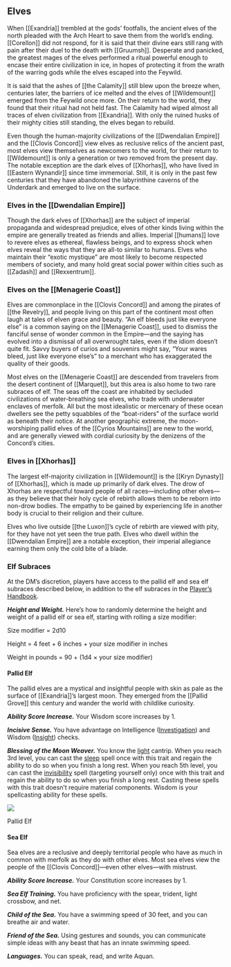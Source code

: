 ## Elves

When [[Exandria]] trembled at the gods’ footfalls, the ancient elves of the north pleaded with the Arch Heart to save them from the world’s ending. [[Corellon]] did not respond, for it is said that their divine ears still rang with pain after their duel to the death with [[Gruumsh]]. Desperate and panicked, the greatest mages of the elves performed a ritual powerful enough to encase their entire civilization in ice, in hopes of protecting it from the wrath of the warring gods while the elves escaped into the Feywild.

It is said that the ashes of [[the Calamity]] still blew upon the breeze when, centuries later, the barriers of ice melted and the elves of [[Wildemount]] emerged from the Feywild once more. On their return to the world, they found that their ritual had not held fast. The Calamity had wiped almost all traces of elven civilization from [[Exandria]]. With only the ruined husks of their mighty cities still standing, the elves began to rebuild.

Even though the human-majority civilizations of the [[Dwendalian Empire]] and the [[Clovis Concord]] view elves as reclusive relics of the ancient past, most elves view themselves as newcomers to the world, for their return to [[Wildemount]] is only a generation or two removed from the present day. The notable exception are the dark elves of [[Xhorhas]], who have lived in [[Eastern Wynandir]] since time immemorial. Still, it is only in the past few centuries that they have abandoned the labyrinthine caverns of the Underdark and emerged to live on the surface.

### Elves in the [[Dwendalian Empire]]

Though the dark elves of [[Xhorhas]] are the subject of imperial propaganda and widespread prejudice, elves of other kinds living within the empire are generally treated as friends and allies. Imperial [[humans]] love to revere elves as ethereal, flawless beings, and to express shock when elves reveal the ways that they are all-to similar to humans. Elves who maintain their “exotic mystique” are most likely to become respected members of society, and many hold great social power within cities such as [[Zadash]] and [[Rexxentrum]].

### Elves on the [[Menagerie Coast]]

Elves are commonplace in the [[Clovis Concord]] and among the pirates of [[the Revelry]], and people living on this part of the continent most often laugh at tales of elven grace and beauty. “An elf bleeds just like everyone else” is a common saying on the [[Menagerie Coast]], used to dismiss the fanciful sense of wonder common in the Empire—and the saying has evolved into a dismissal of all overwrought tales, even if the idiom doesn’t quite fit. Savvy buyers of curios and souvenirs might say, “Your wares bleed, just like everyone else’s” to a merchant who has exaggerated the quality of their goods.

Most elves on the [[Menagerie Coast]] are descended from travelers from the desert continent of [[Marquet]], but this area is also home to two rare subraces of elf. The seas off the coast are inhabited by secluded civilizations of water-breathing sea elves, who trade with underwater enclaves of merfolk. All but the most idealistic or mercenary of these ocean dwellers see the petty squabbles of the “boat-riders” of the surface world as beneath their notice. At another geographic extreme, the moon-worshiping pallid elves of the [[Cyrios Mountains]] are new to the world, and are generally viewed with cordial curiosity by the denizens of the Concord’s cities.

### Elves in [[Xhorhas]]

The largest elf-majority civilization in [[Wildemount]] is the [[Kryn Dynasty]] of [[Xhorhas]], which is made up primarily of dark elves. The drow of Xhorhas are respectful toward people of all races—including other elves—as they believe that their holy cycle of rebirth allows them to be reborn into non-drow bodies. The empathy to be gained by experiencing life in another body is crucial to their religion and their culture.

Elves who live outside [[the Luxon]]’s cycle of rebirth are viewed with pity, for they have not yet seen the true path. Elves who dwell within the [[Dwendalian Empire]] are a notable exception, their imperial allegiance earning them only the cold bite of a blade.

### Elf Subraces

At the DM’s discretion, players have access to the pallid elf and sea elf subraces described below, in addition to the elf subraces in the [Player’s Handbook](https://www.dndbeyond.com/sources/phb "Player’s Handbook").

_**Height and Weight.**_ Here’s how to randomly determine the height and weight of a pallid elf or sea elf, starting with rolling a size modifier:

Size modifier = 2d10

Height = 4 feet + 6 inches + your size modifier in inches

Weight in pounds = 90 + (1d4 × your size modifier)

#### Pallid Elf

The pallid elves are a mystical and insightful people with skin as pale as the surface of [[Exandria]]’s largest moon. They emerged from the [[Pallid Grove]] this century and wander the world with childlike curiosity.

_**Ability Score Increase.**_ Your Wisdom score increases by 1.

_**Incisive Sense.**_ You have advantage on Intelligence ([Investigation](https://www.dndbeyond.com/compendium/rules/basic-rules/using-ability-scores#Investigation)) and Wisdom ([Insight](https://www.dndbeyond.com/compendium/rules/basic-rules/using-ability-scores#Insight)) checks.

_**Blessing of the Moon Weaver.**_ You know the [light](https://www.dndbeyond.com/spells/light) cantrip. When you reach 3rd level, you can cast the [sleep](https://www.dndbeyond.com/spells/sleep) spell once with this trait and regain the ability to do so when you finish a long rest. When you reach 5th level, you can cast the [invisibility](https://www.dndbeyond.com/spells/invisibility) spell (targeting yourself only) once with this trait and regain the ability to do so when you finish a long rest. Casting these spells with this trait doesn’t require material components. Wisdom is your spellcasting ability for these spells.

[![](https://media.dndbeyond.com/compendium-images/egtw/yDOyqyOocErRgYJK/04-02.png)](https://media.dndbeyond.com/compendium-images/egtw/yDOyqyOocErRgYJK/04-02.png)

Pallid Elf

#### Sea Elf

Sea elves are a reclusive and deeply territorial people who have as much in common with merfolk as they do with other elves. Most sea elves view the people of the [[Clovis Concord]]—even other elves—with mistrust.

_**Ability Score Increase.**_ Your Constitution score increases by 1.

_**Sea Elf Training.**_ You have proficiency with the spear, trident, light crossbow, and net.

_**Child of the Sea.**_ You have a swimming speed of 30 feet, and you can breathe air and water.

_**Friend of the Sea.**_ Using gestures and sounds, you can communicate simple ideas with any beast that has an innate swimming speed.

_**Languages.**_ You can speak, read, and write Aquan.